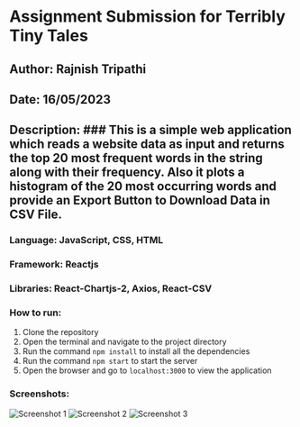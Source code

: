# Assignment Submission for Terribly Tiny Tales
## Author: Rajnish Tripathi
## Date: 16/05/2023
## Description: ### This is a simple web application which reads a website data as input and returns the top 20 most frequent words in the string along with their frequency. Also it plots a histogram of the 20 most occurring words and provide an Export Button to Download Data in CSV File.
### Language: JavaScript, CSS, HTML
### Framework: Reactjs
### Libraries: React-Chartjs-2, Axios, React-CSV
### How to run:
1. Clone the repository
2. Open the terminal and navigate to the project directory
3. Run the command `npm install` to install all the dependencies
4. Run the command `npm start` to start the server
5. Open the browser and go to `localhost:3000` to view the application
### Screenshots:
![Screenshot 1](https://github.com/rajnishtripathi2001/terribly-tiny-tales-assignment/assets/82767514/ff62c15f-0fb1-4f01-8d03-97dfcb9de799)
![Screenshot 2](https://github.com/rajnishtripathi2001/terribly-tiny-tales-assignment/assets/82767514/12c46adf-b6ac-4389-b888-3169915cb128)
![Screenshot 3](https://github.com/rajnishtripathi2001/terribly-tiny-tales-assignment/assets/82767514/586d4c48-62f7-44c1-933e-ef869f09431d)
